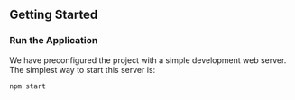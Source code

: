 ## Getting Started

### Run the Application

We have preconfigured the project with a simple development web server.  The simplest way to start
this server is:

```
npm start
```

